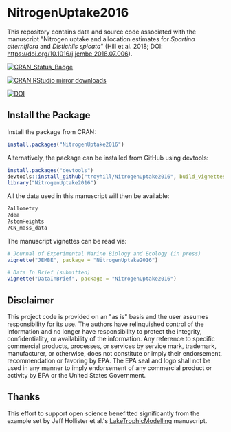 # NitrogenUptake2016

This repository contains data and source code associated with the manuscript "Nitrogen uptake and allocation estimates for _Spartina alterniflora_ and _Distichlis spicata_" (Hill et al. 2018; DOI: https://doi.org/10.1016/j.jembe.2018.07.006).

[![CRAN_Status_Badge](http://www.r-pkg.org/badges/version/NitrogenUptake2016)](https://cran.r-project.org/package=NitrogenUptake2016)


[![CRAN RStudio mirror downloads](http://cranlogs.r-pkg.org/badges/NitrogenUptake2016)](https://cran.r-project.org/package=NitrogenUptake2016)


[![DOI](https://zenodo.org/badge/DOI/10.5281/zenodo.1226378.svg)](https://doi.org/10.5281/zenodo.1226378)


## Install the Package 

Install the package from CRAN:

```r
install.packages("NitrogenUptake2016")
```


Alternatively, the package can be installed from GitHub using devtools:

```r
install.packages("devtools")
devtools::install_github("troyhill/NitrogenUptake2016", build_vignettes = TRUE)
library("NitrogenUptake2016")
```

All the data used in this manuscript will then be available:

```r
?allometry
?dea
?stemHeights
?CN_mass_data
```


The manuscript vignettes can be read via:

```r
# Journal of Experimental Marine Biology and Ecology (in press)
vignette("JEMBE", package = "NitrogenUptake2016")

# Data In Brief (submitted)
vignette("DataInBrief", package = "NitrogenUptake2016")
```


## Disclaimer 

This project code is provided on an "as is" basis and the user assumes responsibility for its use. The authors have relinquished control of the information and no longer have responsibility to protect the integrity, confidentiality, or availability of the information. Any reference to specific commercial products, processes, or services by service mark, trademark, manufacturer, or otherwise, does not constitute or imply their endorsement, recommendation or favoring by EPA. The EPA seal and logo shall not be used in any manner to imply endorsement of any commercial product or activity by EPA or the United States Government.


## Thanks 

This effort to support open science benefitted significantly from the example set by Jeff Hollister et al.'s [LakeTrophicModelling](https://github.com/USEPA/LakeTrophicModelling) manuscript.
